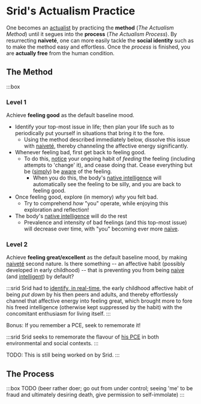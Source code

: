 # Srid's Actualism Practice

One becomes an [actualist](https://actualfreedom.com.au/an/) by practicing the **method** (_The Actualism Method_) until it segues into the **process** (_The Actualism Process_). By resurrecting **naiveté**, one can more easily tackle the **social identity** such as to make the method easy and effortless. Once the *process* is finished, you are **actually free** from the human condition.

## The Method

:::box
### Level 1
            
Achieve **feeling good** as the default baseline mood.

- Identify your top-most issue in life; then plan your life such as to periodically put yourself in situations that bring it to the fore.
  - Using the method described immediately below, dissolve this issue with [naiveté](#naivete), thereby channeling the affective energy significantly.
- Whenever feeling bad, first get back to feeling good.
  - To do this, [notice](#awareness) your ongoing habit of *feeding* the feeling (including attempts to 'change' it), and cease doing that. Cease everything but be ([simply](#naivete)) be [aware](#awareness) of the feeling.
    - When you do this, the body's [native intelligence](#intelligence) will automatically see the feeling to be silly, and you are back to feeling good.
- Once feeling good, explore (in memory) *why* you felt bad.
  - Try to comprehend *how* "you" operate, while enjoying this exploration and reflection!
- The body's [native intelligence](#intelligence) will do the rest
  - Prevalence and intensity of bad feelings (and this top-most issue) will decrease over time, with "you" becoming ever more [naive](#naivete).

### Level 2

Achieve **feeling great/excellent** as the default baseline mood, by making [naiveté](#naivete) second nature. Is there something -- an affective habit (possibly developed in early childhood) -- that is preventing you from being [naive](#naivete) (and [intelligent](#intelligence)) by default?

:::srid
Srid had to [identify, in real-time](#awareness), the early childhood affective habit of being *put down* by his then peers and adults, and thereby effortlessly channel that affective energy into feeling great, which brought more to fore his freed intelligence (otherwise kept suppressed by the habit) with the concomitant enthusiasm for living itself.
:::

Bonus: If you remember a PCE, seek to rememorate it! 

:::srid
Srid seeks to rememorate the flavour of [his PCE](https://srid.ca/pce-reports#ms) in both environmental and social contexts.
:::

TODO: This is still being worked on by Srid.
:::

## The Process

:::box
TODO (beer rather doer; go out from under control; seeing 'me' to be fraud and ultimately desiring death, give permission to self-immolate)
:::

